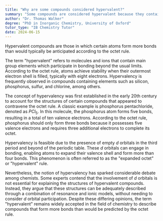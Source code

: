 ```yaml
---
title: "Why are some compounds considered hypervalent?"
summary: "Some compounds are considered hypervalent because they contain atoms that form more bonds than would be expected by the octet rule."
author: "Dr. Thomas Walker"
degree: "PhD in Inorganic Chemistry, University of Oxford"
tutor_type: "IB Chemistry Tutor"
date: 2024-06-15
---
```


Hypervalent compounds are those in which certain atoms form more bonds than would typically be anticipated according to the octet rule.

The term "hypervalent" refers to molecules and ions that contain main group elements which participate in bonding beyond the usual limits. According to the octet rule, atoms achieve stability when their outermost electron shell is filled, typically with eight electrons. Hypervalency is frequently observed in compounds containing elements such as silicon, phosphorus, sulfur, and chlorine, among others.

The concept of hypervalency was first established in the early 20th century to account for the structures of certain compounds that appeared to contravene the octet rule. A classic example is phosphorus pentachloride, denoted as $PCl_5$. In this molecule, the phosphorus atom forms five bonds, resulting in a total of ten valence electrons. According to the octet rule, phosphorus should only form three bonds because it possesses five valence electrons and requires three additional electrons to complete its octet.

Hypervalency is feasible due to the presence of empty $d$ orbitals in the third period and beyond of the periodic table. These $d$ orbitals can engage in bonding, enabling atoms to expand their valence shell and form more than four bonds. This phenomenon is often referred to as the "expanded octet" or "hypervalent" rule.

Nevertheless, the notion of hypervalency has sparked considerable debate among chemists. Some experts contend that the involvement of $d$ orbitals is not essential for explaining the structures of hypervalent compounds. Instead, they argue that these structures can be adequately described through a combination of resonance and ionic models, without needing to consider $d$ orbital participation. Despite these differing opinions, the term "hypervalent" remains widely accepted in the field of chemistry to describe compounds that form more bonds than would be predicted by the octet rule.
    